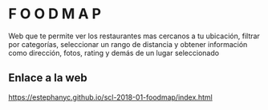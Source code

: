 #  F O O D M A P

Web que te permite ver los restaurantes mas cercanos a tu ubicación, filtrar por categorías, seleccionar un rango de distancia y obtener información como dirección, fotos, rating y demás de un lugar seleccionado


## Enlace a la web
https://estephanyc.github.io/scl-2018-01-foodmap/index.html
